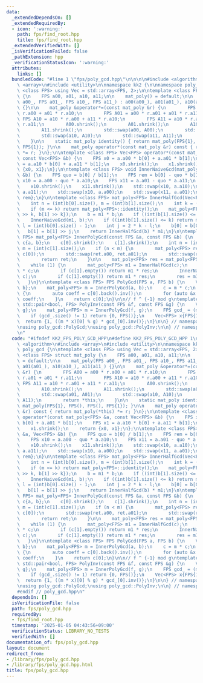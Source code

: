 ```yaml
---
data:
  _extendedDependsOn: []
  _extendedRequiredBy:
  - icon: ':warning:'
    path: fps/find_root.hpp
    title: fps/find_root.hpp
  _extendedVerifiedWith: []
  _isVerificationFailed: false
  _pathExtension: hpp
  _verificationStatusIcon: ':warning:'
  attributes:
    links: []
  bundledCode: "#line 1 \"fps/poly_gcd.hpp\"\n\n\n\n#include <algorithm>\n#include\
    \ <array>\n#include <utility>\n\nnamespace kk2 {\n\nnamespace poly_gcd {\n\ntemplate\
    \ <class FPS> using Vec = std::array<FPS, 2>;\n\ntemplate <class FPS> struct mat_poly\
    \ {\n    FPS a00, a01, a10, a11;\n\n    mat_poly() = default;\n\n    mat_poly(FPS\
    \ a00_, FPS a01_, FPS a10_, FPS a11_) : a00(a00_), a01(a01_), a10(a10_), a11(a11_)\
    \ {}\n\n    mat_poly &operator*=(const mat_poly &r) {\n        FPS A00 = a00 *\
    \ r.a00 + a01 * r.a10;\n        FPS A01 = a00 * r.a01 + a01 * r.a11;\n       \
    \ FPS A10 = a10 * r.a00 + a11 * r.a10;\n        FPS A11 = a10 * r.a01 + a11 *\
    \ r.a11;\n        A00.shrink();\n        A01.shrink();\n        A10.shrink();\n\
    \        A11.shrink();\n        std::swap(a00, A00);\n        std::swap(a01, A01);\n\
    \        std::swap(a10, A10);\n        std::swap(a11, A11);\n        return *this;\n\
    \    }\n\n    static mat_poly identity() { return mat_poly(FPS{1}, FPS(), FPS(),\
    \ FPS{1}); }\n\n    mat_poly operator*(const mat_poly &r) const { return mat_poly(*this)\
    \ *= r; }\n};\n\ntemplate <class FPS> Vec<FPS> operator*(const mat_poly<FPS> &a,\
    \ const Vec<FPS> &b) {\n    FPS x0 = a.a00 * b[0] + a.a01 * b[1];\n    FPS x1\
    \ = a.a10 * b[0] + a.a11 * b[1];\n    x0.shrink();\n    x1.shrink();\n    return\
    \ {x0, x1};\n};\n\ntemplate <class FPS> void InnerNaiveGcd(mat_poly<FPS> &a, Vec<FPS>\
    \ &b) {\n    FPS quo = b[0] / b[1];\n    FPS rem = b[0] - quo * b[1];\n    FPS\
    \ x10 = a.a00 - quo * a.a10;\n    FPS x11 = a.a01 - quo * a.a11;\n    rem.shrink();\n\
    \    x10.shrink();\n    x11.shrink();\n    std::swap(x10, a.a10);\n    std::swap(x11,\
    \ a.a11);\n    std::swap(x10, a.a00);\n    std::swap(x11, a.a01);\n    b = {b[1],\
    \ rem};\n}\n\ntemplate <class FPS> mat_poly<FPS> InnerHalfGcd(Vec<FPS> b) {\n\
    \    int n = (int)b[0].size(), m = (int)b[1].size();\n    int k = (n + 1) >> 1;\n\
    \    if (m <= k) return mat_poly<FPS>::identity();\n    mat_poly<FPS> m1 = InnerHalfGcd(Vec<FPS>{b[0]\
    \ >> k, b[1] >> k});\n    b = m1 * b;\n    if ((int)b[1].size() <= k) return m1;\n\
    \    InnerNaiveGcd(m1, b);\n    if ((int)b[1].size() <= k) return m1;\n    int\
    \ l = (int)b[0].size() - 1;\n    int j = 2 * k - l;\n    b[0] = b[0] >> j;\n \
    \   b[1] = b[1] >> j;\n    return InnerHalfGcd(b) * m1;\n}\n\ntemplate <class\
    \ FPS> mat_poly<FPS> InnerPolyGcd(const FPS &a, const FPS &b) {\n    Vec<FPS>\
    \ c{a, b};\n    c[0].shrink();\n    c[1].shrink();\n    int n = (int)c[0].size(),\
    \ m = (int)c[1].size();\n    if (n < m) {\n        mat_poly<FPS> ret = InnerPolyGcd(c[1],\
    \ c[0]);\n        std::swap(ret.a00, ret.a01);\n        std::swap(ret.a10, ret.a11);\n\
    \        return ret;\n    }\n\n    mat_poly<FPS> res = mat_poly<FPS>::identity();\n\
    \    while (1) {\n        mat_poly<FPS> m1 = InnerHalfGcd(c);\n        c = m1\
    \ * c;\n        if (c[1].empty()) return m1 * res;\n        InnerNaiveGcd(m1,\
    \ c);\n        if (c[1].empty()) return m1 * res;\n        res = m1 * res;\n \
    \   }\n}\n\ntemplate <class FPS> FPS PolyGcd(FPS a, FPS b) {\n    Vec<FPS> c{a,\
    \ b};\n    mat_poly<FPS> m = InnerPolyGcd(a, b);\n    c = m * c;\n    if (!c[0].empty())\
    \ {\n        auto coeff = c[0].back().inv();\n        for (auto &x : c[0]) x *=\
    \ coeff;\n    }\n    return c[0];\n}\n\n// f ^ {-1} mod g\ntemplate <class FPS>\
    \ std::pair<bool, FPS> PolyInv(const FPS &f, const FPS &g) {\n    Vec<FPS> c{f,\
    \ g};\n    mat_poly<FPS> m = InnerPolyGcd(f, g);\n    FPS gcd_ = (m * c)[0];\n\
    \    if (gcd_.size() != 1) return {0, FPS()};\n    Vec<FPS> x{FPS{1}, g};\n  \
    \  return {1, ((m * x)[0] % g) * gcd_[0].inv()};\n}\n\n} // namespace poly_gcd\n\
    \nusing poly_gcd::PolyGcd;\nusing poly_gcd::PolyInv;\n\n} // namespace kk2\n\n\
    \n"
  code: "#ifndef KK2_FPS_POLY_GCD_HPP\n#define KK2_FPS_POLY_GCD_HPP 1\n\n#include\
    \ <algorithm>\n#include <array>\n#include <utility>\n\nnamespace kk2 {\n\nnamespace\
    \ poly_gcd {\n\ntemplate <class FPS> using Vec = std::array<FPS, 2>;\n\ntemplate\
    \ <class FPS> struct mat_poly {\n    FPS a00, a01, a10, a11;\n\n    mat_poly()\
    \ = default;\n\n    mat_poly(FPS a00_, FPS a01_, FPS a10_, FPS a11_) : a00(a00_),\
    \ a01(a01_), a10(a10_), a11(a11_) {}\n\n    mat_poly &operator*=(const mat_poly\
    \ &r) {\n        FPS A00 = a00 * r.a00 + a01 * r.a10;\n        FPS A01 = a00 *\
    \ r.a01 + a01 * r.a11;\n        FPS A10 = a10 * r.a00 + a11 * r.a10;\n       \
    \ FPS A11 = a10 * r.a01 + a11 * r.a11;\n        A00.shrink();\n        A01.shrink();\n\
    \        A10.shrink();\n        A11.shrink();\n        std::swap(a00, A00);\n\
    \        std::swap(a01, A01);\n        std::swap(a10, A10);\n        std::swap(a11,\
    \ A11);\n        return *this;\n    }\n\n    static mat_poly identity() { return\
    \ mat_poly(FPS{1}, FPS(), FPS(), FPS{1}); }\n\n    mat_poly operator*(const mat_poly\
    \ &r) const { return mat_poly(*this) *= r; }\n};\n\ntemplate <class FPS> Vec<FPS>\
    \ operator*(const mat_poly<FPS> &a, const Vec<FPS> &b) {\n    FPS x0 = a.a00 *\
    \ b[0] + a.a01 * b[1];\n    FPS x1 = a.a10 * b[0] + a.a11 * b[1];\n    x0.shrink();\n\
    \    x1.shrink();\n    return {x0, x1};\n};\n\ntemplate <class FPS> void InnerNaiveGcd(mat_poly<FPS>\
    \ &a, Vec<FPS> &b) {\n    FPS quo = b[0] / b[1];\n    FPS rem = b[0] - quo * b[1];\n\
    \    FPS x10 = a.a00 - quo * a.a10;\n    FPS x11 = a.a01 - quo * a.a11;\n    rem.shrink();\n\
    \    x10.shrink();\n    x11.shrink();\n    std::swap(x10, a.a10);\n    std::swap(x11,\
    \ a.a11);\n    std::swap(x10, a.a00);\n    std::swap(x11, a.a01);\n    b = {b[1],\
    \ rem};\n}\n\ntemplate <class FPS> mat_poly<FPS> InnerHalfGcd(Vec<FPS> b) {\n\
    \    int n = (int)b[0].size(), m = (int)b[1].size();\n    int k = (n + 1) >> 1;\n\
    \    if (m <= k) return mat_poly<FPS>::identity();\n    mat_poly<FPS> m1 = InnerHalfGcd(Vec<FPS>{b[0]\
    \ >> k, b[1] >> k});\n    b = m1 * b;\n    if ((int)b[1].size() <= k) return m1;\n\
    \    InnerNaiveGcd(m1, b);\n    if ((int)b[1].size() <= k) return m1;\n    int\
    \ l = (int)b[0].size() - 1;\n    int j = 2 * k - l;\n    b[0] = b[0] >> j;\n \
    \   b[1] = b[1] >> j;\n    return InnerHalfGcd(b) * m1;\n}\n\ntemplate <class\
    \ FPS> mat_poly<FPS> InnerPolyGcd(const FPS &a, const FPS &b) {\n    Vec<FPS>\
    \ c{a, b};\n    c[0].shrink();\n    c[1].shrink();\n    int n = (int)c[0].size(),\
    \ m = (int)c[1].size();\n    if (n < m) {\n        mat_poly<FPS> ret = InnerPolyGcd(c[1],\
    \ c[0]);\n        std::swap(ret.a00, ret.a01);\n        std::swap(ret.a10, ret.a11);\n\
    \        return ret;\n    }\n\n    mat_poly<FPS> res = mat_poly<FPS>::identity();\n\
    \    while (1) {\n        mat_poly<FPS> m1 = InnerHalfGcd(c);\n        c = m1\
    \ * c;\n        if (c[1].empty()) return m1 * res;\n        InnerNaiveGcd(m1,\
    \ c);\n        if (c[1].empty()) return m1 * res;\n        res = m1 * res;\n \
    \   }\n}\n\ntemplate <class FPS> FPS PolyGcd(FPS a, FPS b) {\n    Vec<FPS> c{a,\
    \ b};\n    mat_poly<FPS> m = InnerPolyGcd(a, b);\n    c = m * c;\n    if (!c[0].empty())\
    \ {\n        auto coeff = c[0].back().inv();\n        for (auto &x : c[0]) x *=\
    \ coeff;\n    }\n    return c[0];\n}\n\n// f ^ {-1} mod g\ntemplate <class FPS>\
    \ std::pair<bool, FPS> PolyInv(const FPS &f, const FPS &g) {\n    Vec<FPS> c{f,\
    \ g};\n    mat_poly<FPS> m = InnerPolyGcd(f, g);\n    FPS gcd_ = (m * c)[0];\n\
    \    if (gcd_.size() != 1) return {0, FPS()};\n    Vec<FPS> x{FPS{1}, g};\n  \
    \  return {1, ((m * x)[0] % g) * gcd_[0].inv()};\n}\n\n} // namespace poly_gcd\n\
    \nusing poly_gcd::PolyGcd;\nusing poly_gcd::PolyInv;\n\n} // namespace kk2\n\n\
    #endif // poly_gcd.hpp\n"
  dependsOn: []
  isVerificationFile: false
  path: fps/poly_gcd.hpp
  requiredBy:
  - fps/find_root.hpp
  timestamp: '2025-01-05 04:43:56+09:00'
  verificationStatus: LIBRARY_NO_TESTS
  verifiedWith: []
documentation_of: fps/poly_gcd.hpp
layout: document
redirect_from:
- /library/fps/poly_gcd.hpp
- /library/fps/poly_gcd.hpp.html
title: fps/poly_gcd.hpp
---
```

